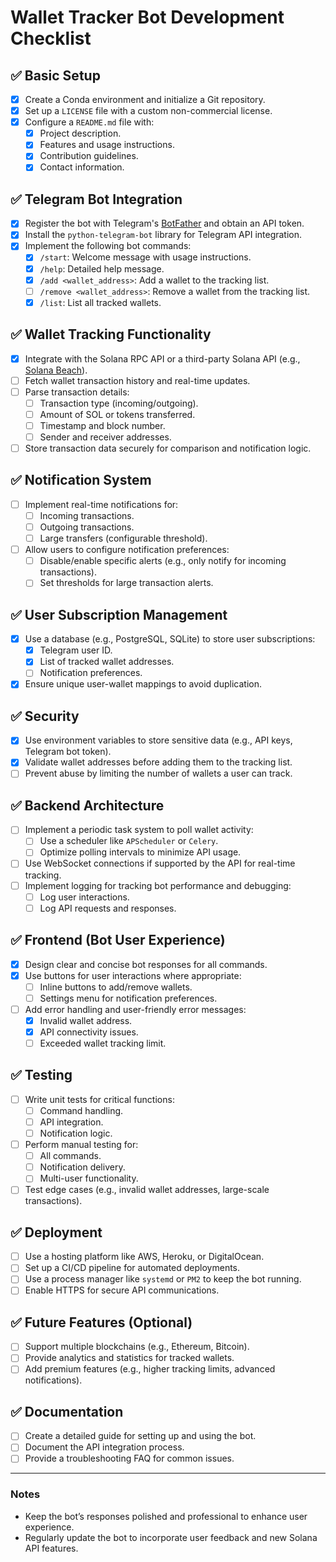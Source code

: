 # Wallet Tracker Bot Development Checklist

## ✅ **Basic Setup**
- [x] Create a Conda environment and initialize a Git repository.
- [x] Set up a `LICENSE` file with a custom non-commercial license.
- [x] Configure a `README.md` file with:
  - [x] Project description.
  - [x] Features and usage instructions.
  - [x] Contribution guidelines.
  - [x] Contact information.

## ✅ **Telegram Bot Integration**
- [x] Register the bot with Telegram's [BotFather](https://core.telegram.org/bots#botfather) and obtain an API token.
- [x] Install the `python-telegram-bot` library for Telegram API integration.
- [x] Implement the following bot commands:
  - [x] `/start`: Welcome message with usage instructions.
  - [x] `/help`: Detailed help message.
  - [x] `/add <wallet_address>`: Add a wallet to the tracking list.
  - [ ] `/remove <wallet_address>`: Remove a wallet from the tracking list.
  - [x] `/list`: List all tracked wallets.

## ✅ **Wallet Tracking Functionality**
- [x] Integrate with the Solana RPC API or a third-party Solana API (e.g., [Solana Beach](https://solanabeach.io/)).
- [ ] Fetch wallet transaction history and real-time updates.
- [ ] Parse transaction details:
  - [ ] Transaction type (incoming/outgoing).
  - [ ] Amount of SOL or tokens transferred.
  - [ ] Timestamp and block number.
  - [ ] Sender and receiver addresses.
- [ ] Store transaction data securely for comparison and notification logic.

## ✅ **Notification System**
- [ ] Implement real-time notifications for:
  - [ ] Incoming transactions.
  - [ ] Outgoing transactions.
  - [ ] Large transfers (configurable threshold).
- [ ] Allow users to configure notification preferences:
  - [ ] Disable/enable specific alerts (e.g., only notify for incoming transactions).
  - [ ] Set thresholds for large transaction alerts.

## ✅ **User Subscription Management**
- [x] Use a database (e.g., PostgreSQL, SQLite) to store user subscriptions:
  - [x] Telegram user ID.
  - [x] List of tracked wallet addresses.
  - [ ] Notification preferences.
- [x] Ensure unique user-wallet mappings to avoid duplication.

## ✅ **Security**
- [x] Use environment variables to store sensitive data (e.g., API keys, Telegram bot token).
- [x] Validate wallet addresses before adding them to the tracking list.
- [ ] Prevent abuse by limiting the number of wallets a user can track.

## ✅ **Backend Architecture**
- [ ] Implement a periodic task system to poll wallet activity:
  - [ ] Use a scheduler like `APScheduler` or `Celery`.
  - [ ] Optimize polling intervals to minimize API usage.
- [ ] Use WebSocket connections if supported by the API for real-time tracking.
- [ ] Implement logging for tracking bot performance and debugging:
  - [ ] Log user interactions.
  - [ ] Log API requests and responses.

## ✅ **Frontend (Bot User Experience)**
- [x] Design clear and concise bot responses for all commands.
- [x] Use buttons for user interactions where appropriate:
  - [ ] Inline buttons to add/remove wallets.
  - [ ] Settings menu for notification preferences.
- [ ] Add error handling and user-friendly error messages:
  - [x] Invalid wallet address.
  - [x] API connectivity issues.
  - [ ] Exceeded wallet tracking limit.

## ✅ **Testing**
- [ ] Write unit tests for critical functions:
  - [ ] Command handling.
  - [ ] API integration.
  - [ ] Notification logic.
- [ ] Perform manual testing for:
  - [ ] All commands.
  - [ ] Notification delivery.
  - [ ] Multi-user functionality.
- [ ] Test edge cases (e.g., invalid wallet addresses, large-scale transactions).

## ✅ **Deployment**
- [ ] Use a hosting platform like AWS, Heroku, or DigitalOcean.
- [ ] Set up a CI/CD pipeline for automated deployments.
- [ ] Use a process manager like `systemd` or `PM2` to keep the bot running.
- [ ] Enable HTTPS for secure API communications.

## ✅ **Future Features (Optional)**
- [ ] Support multiple blockchains (e.g., Ethereum, Bitcoin).
- [ ] Provide analytics and statistics for tracked wallets.
- [ ] Add premium features (e.g., higher tracking limits, advanced notifications).

## ✅ **Documentation**
- [ ] Create a detailed guide for setting up and using the bot.
- [ ] Document the API integration process.
- [ ] Provide a troubleshooting FAQ for common issues.

---

### **Notes**
- Keep the bot’s responses polished and professional to enhance user experience.
- Regularly update the bot to incorporate user feedback and new Solana API features.
